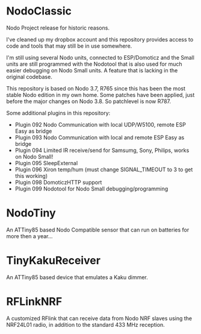 # NodoClassic

Nodo Project release for historic reasons.

I've cleaned up my dropbox account and this repository provides access to code and tools that may still be in use somewhere.

I'm still using several Nodo units, connected to ESP/Domoticz and the Small units are still programmed with the Nodotool that is also used for much easier debugging on Nodo Small units.
A feature that is lacking in the original codebase.

This repository is based on Nodo 3.7, R765 since this has been the most stable Nodo edition in my own home. Some patches have been applied, just before the major changes on Nodo 3.8.
So patchlevel is now R787.

Some additional plugins in this repository:

* Plugin 092  Nodo Communication with local UDP/W5100, remote ESP Easy as bridge
* Plugin 093  Nodo Communication with local and remote ESP Easy as bridge
* Plugin 094  Limited IR receive/send for Samsumg, Sony, Philips, works on Nodo Small!
* Plugin 095  SleepExternal
* Plugin 096  Xiron temp/hum (must change SIGNAL_TIMEOUT to 3 to get this working)
* Plugin 098  DomoticzHTTP support
* Plugin 099  Nodotool for Nodo Small debugging/programming

# NodoTiny
An ATTiny85 based Nodo Compatible sensor that can run on batteries for more then a year...

# TinyKakuReceiver
An ATTiny85 based device that emulates a Kaku dimmer.

# RFLinkNRF
A customized RFlink that can receive data from Nodo NRF slaves using the NRF24L01 radio, in addition to the standard 433 MHz reception.



